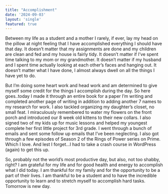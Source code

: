 ```yaml
---
title: "Accomplishment"
date: '2024-09-03'
layout: 'single'
featured: true
---
```


Between my life as a student and a mother I rarely, if ever, lay my head on the pillow at night feeling that I have accomplished everything I should have that day. It doesn’t matter that my assignments are done and my children are clean and fed and my house is fairly tidy. It doesn’t matter if I’ve spent time talking to my mom or my grandmother. It doesn’t matter if my husband and I spent time actually looking at each other’s faces and hanging out. It doesn’t matter what I have done, I almost always dwell on all the things I have yet to do.

But I’m doing some heart work and head work and am determined to give myself some credit for the things I accomplish during the day. So here goes..today I made it through an entire book for a paper I’m writing and completed another page of writing in addition to adding another 7 names to my research for work. I also tackled organizing my daughter’s closet, no small feat. I miraculously remembered to water my flowers on the front porch and introduced our 8 week old kittens to their new collars. I also signed two of my kids up for music lessons and helped my youngest complete her first little project for 3rd grade. I went through a bunch of emails and sent some follow up emails that I’ve been neglecting. I also got through a few episodes of Season 2 of the Rings of Power series on Prime. Which I love. And lest I forget…I had to take a crash course in WordPress (again) to get this up.

So, probably not the world’s most productive day, but also, not too shabby, right? I am grateful for my life and for good health and energy to accomplish what I did today. I am thankful for my family and for the opportunity to be a part of their lives. I am thankful to be a student and to have the incredible opportunity to learn and to stretch myself to accomplish hard tasks. Tomorrow is new day.